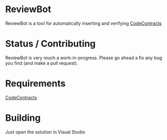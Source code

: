 ReviewBot
=========

ReviewBot is a tool for automatically inserting and verifying [CodeContracts](http://research.microsoft.com/en-us/projects/contracts/)

Status / Contributing
=====================

ReviewBot is very much a work-in-progress.  Please go ahead a fix any bug you find (and make a pull request).

Requirements
============

[CodeContracts](https://visualstudiogallery.msdn.microsoft.com/1ec7db13-3363-46c9-851f-1ce455f66970)

Building
========

Just open the solution in Visual Studio
